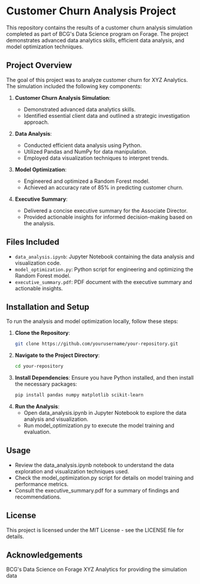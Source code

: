 # Customer Churn Analysis Project

This repository contains the results of a customer churn analysis simulation completed as part of BCG's Data Science program on Forage. The project demonstrates advanced data analytics skills, efficient data analysis, and model optimization techniques.

## Project Overview

The goal of this project was to analyze customer churn for XYZ Analytics. The simulation included the following key components:

1. **Customer Churn Analysis Simulation**:
   - Demonstrated advanced data analytics skills.
   - Identified essential client data and outlined a strategic investigation approach.

2. **Data Analysis**:
   - Conducted efficient data analysis using Python.
   - Utilized Pandas and NumPy for data manipulation.
   - Employed data visualization techniques to interpret trends.

3. **Model Optimization**:
   - Engineered and optimized a Random Forest model.
   - Achieved an accuracy rate of 85% in predicting customer churn.

4. **Executive Summary**:
   - Delivered a concise executive summary for the Associate Director.
   - Provided actionable insights for informed decision-making based on the analysis.

## Files Included

- `data_analysis.ipynb`: Jupyter Notebook containing the data analysis and visualization code.
- `model_optimization.py`: Python script for engineering and optimizing the Random Forest model.
- `executive_summary.pdf`: PDF document with the executive summary and actionable insights.

## Installation and Setup

To run the analysis and model optimization locally, follow these steps:

1. **Clone the Repository**:
   ```bash
   git clone https://github.com/yourusername/your-repository.git

2. **Navigate to the Project Directory**:
   ```bash
   cd your-repository
3. **Install Dependencies**:
   Ensure you have Python installed, and then install the necessary packages:
   ```bash
   pip install pandas numpy matplotlib scikit-learn
4. **Run the Analysis**:
   - Open data_analysis.ipynb in Jupyter Notebook to explore the data analysis and visualization.
   - Run model_optimization.py to execute the model training and evaluation.

## Usage
   - Review the data_analysis.ipynb notebook to understand the data exploration and visualization techniques used.
   - Check the model_optimization.py script for details on model training and performance metrics.
   - Consult the executive_summary.pdf for a summary of findings and recommendations.
## License
   This project is licensed under the MIT License - see the LICENSE file for details.

## Acknowledgements
BCG's Data Science on Forage
XYZ Analytics for providing the simulation data
